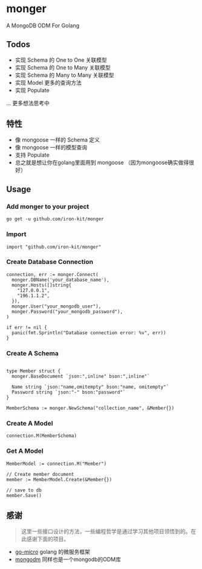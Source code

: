 # monger

A MongoDB ODM For Golang

## Todos

* 实现 Schema 的 One to One 关联模型
* 实现 Schema 的 One to Many 关联模型
* 实现 Schema 的 Many to Many 关联模型
* 实现 Model 更多的查询方法
* 实现 Populate

... 更多想法思考中

## 特性

* 像 mongoose 一样的 Schema 定义
* 像 mongoose 一样的模型查询
* 支持 Populate
* 总之就是想让你在golang里面用到 mongoose （因为mongoose确实做得很好）

## Usage

### Add monger to your project

```text
go get -u github.com/iron-kit/monger
```

### Import

```golang
import "github.com/iron-kit/monger"
```

### Create Database Connection

```golang
connection, err := monger.Connect(
  monger.DBName('your_database_name'),
  monger.Hosts([]string{
    "127.0.0.1",
    "196.1.1.2",
  }),
  monger.User("your_mongodb_user"),
  monger.Password("your_mongodb_password"),
)

if err != nil {
  panic(fmt.Sprintln("Database connection error: %v", err))
}

```

### Create A Schema

```golang

type Member struct {
  monger.BaseDocument `json:",inline" bson:",inline"`
  
  Name string `json:"name,omitempty" bson:"name, omitempty"`
  Password string `json:"-" bson:"password"`
}

MemberSchema := monger.NewSchema("collection_name", &Member{})

```

### Create A Model

```golang
connection.M(MemberSchema)
```

### Get A Model

```golane
MemberModel := connection.M("Member")

// Create member document
member := MemberModel.Create(&Member{})

// save to db
member.Save()

```

## 感谢

> 这里一些接口设计的方法，一些编程哲学是通过学习其他项目领悟到的。在此感谢下面的项目。

* [go-micro](https://github.com/micro/go-micro) golang 的微服务框架
* [mongodm](https://github.com/zebresel-com/mongodm) 同样也是一个mongodb的ODM库